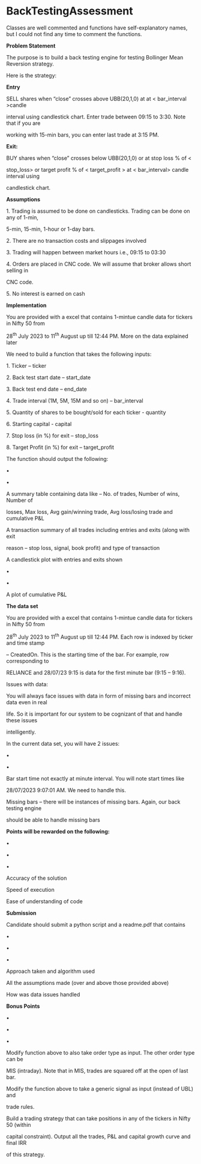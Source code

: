 # BackTestingAssessment
Classes are well commented and functions have self-explanatory names, but I could not find any time to comment the functions.



<a name="br1"></a> 

**Problem Statement**

The purpose is to build a back testing engine for testing Bollinger Mean Reversion strategy.

Here is the strategy:

**Entry**

SELL <quantity> shares when “close” crosses above UBB(20,1,0) at at < bar\_interval >candle

interval using candlestick chart. Enter trade between 09:15 to 3:30. Note that if you are

working with 15-min bars, you can enter last trade at 3:15 PM.

**Exit:**

BUY <quantity> shares when “close” crosses below UBB(20,1,0) or at stop loss % of <

stop\_loss> or target profit % of < target\_profit > at < bar\_interval> candle interval using

candlestick chart.

**Assumptions**

1\. Trading is assumed to be done on candlesticks. Trading can be done on any of 1-min,

5-min, 15-min, 1-hour or 1-day bars.

2\. There are no transaction costs and slippages involved

3\. Trading will happen between market hours i.e., 09:15 to 03:30

4\. Orders are placed in CNC code. We will assume that broker allows short selling in

CNC code.

5\. No interest is earned on cash

**Implementation**

You are provided with a excel that contains 1-mintue candle data for tickers in Nifty 50 from

28<sup>th</sup> July 2023 to 11<sup>th</sup> August up till 12:44 PM. More on the data explained later

We need to build a function that takes the following inputs:

1\. Ticker – ticker

2\. Back test start date – start\_date

3\. Back test end date – end\_date

4\. Trade interval (1M, 5M, 15M and so on) – bar\_interval

5\. Quantity of shares to be bought/sold for each ticker - quantity

6\. Starting capital - capital

7\. Stop loss (in %) for exit – stop\_loss

8\. Target Profit (in %) for exit – target\_profit

The function should output the following:



<a name="br2"></a> 

•

•

A summary table containing data like – No. of trades, Number of wins, Number of

losses, Max loss, Avg gain/winning trade, Avg loss/losing trade and cumulative P&L

A transaction summary of all trades including entries and exits (along with exit

reason – stop loss, signal, book profit) and type of transaction

A candlestick plot with entries and exits shown

•

•

A plot of cumulative P&L

**The data set**

You are provided with a excel that contains 1-mintue candle data for tickers in Nifty 50 from

28<sup>th</sup> July 2023 to 11<sup>th</sup> August up till 12:44 PM. Each row is indexed by ticker and time stamp

– CreatedOn. This is the starting time of the bar. For example, row corresponding to

RELIANCE and 28/07/23 9:15 is data for the first minute bar (9:15 – 9:16).

Issues with data:

You will always face issues with data in form of missing bars and incorrect data even in real

life. So it is important for our system to be cognizant of that and handle these issues

intelligently.

In the current data set, you will have 2 issues:

•

•

Bar start time not exactly at minute interval. You will note start times like

28/07/2023 9:07:01 AM. We need to handle this.

Missing bars – there will be instances of missing bars. Again, our back testing engine

should be able to handle missing bars

**Points will be rewarded on the following:**

•

•

•

Accuracy of the solution

Speed of execution

Ease of understanding of code

**Submission**

Candidate should submit a python script and a readme.pdf that contains

•

•

•

Approach taken and algorithm used

All the assumptions made (over and above those provided above)

How was data issues handled

**Bonus Points**



<a name="br3"></a> 

•

•

•

Modify function above to also take order type as input. The other order type can be

MIS (intraday). Note that in MIS, trades are squared off at the open of last bar.

Modify the function above to take a generic signal as input (instead of UBL) and

trade rules.

Build a trading strategy that can take positions in any of the tickers in Nifty 50 (within

capital constraint). Output all the trades, P&L and capital growth curve and final IRR

of this strategy.



